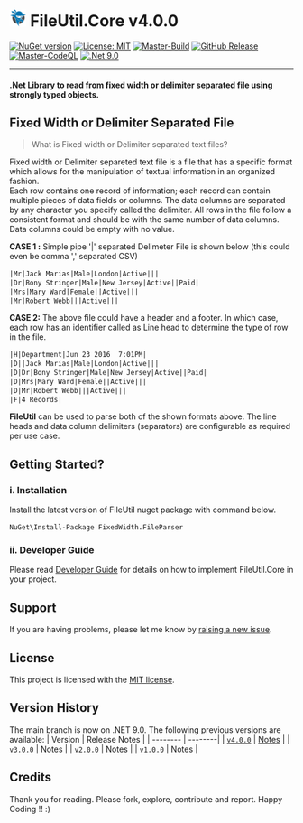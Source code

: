 # <img src="https://github.com/CodeShayk/FileUtil.Core/blob/master/ninja-icon-16.png" alt="ninja" style="width:30px;"/> FileUtil.Core v4.0.0 
[![NuGet version](https://badge.fury.io/nu/FixedWidth.FileParser.svg)](https://badge.fury.io/nu/FixedWidth.FileParser) [![License: MIT](https://img.shields.io/badge/License-MIT-yellow.svg)](https://github.com/CodeShayk/FileUtil.Core/blob/master/LICENSE.md) 
[![Master-Build](https://github.com/CodeShayk/FileUtil.Core/actions/workflows/Master-Build.yml/badge.svg)](https://github.com/CodeShayk/FileUtil.Core/actions/workflows/Master-Build.yml) 
[![GitHub Release](https://img.shields.io/github/v/release/CodeShayk/FileUtil.Core?logo=github&sort=semver)](https://github.com/CodeShayk/FileUtil.Core/releases/latest)
[![Master-CodeQL](https://github.com/CodeShayk/FileUtil.Core/actions/workflows/Master-CodeQL.yml/badge.svg)](https://github.com/CodeShayk/FileUtil.Core/actions/workflows/Master-CodeQL.yml) 
[![.Net 9.0](https://img.shields.io/badge/.Net-9.0-blue)](https://dotnet.microsoft.com/en-us/download/dotnet/9.0)

-------------
#### .Net Library to read from fixed width or delimiter separated file using strongly typed objects.


**Fixed Width or Delimiter Separated File** 
------------------------------------------------------------------------
> What is Fixed width or Delimiter separated text files?

Fixed width or Delimiter separeted text file is a file that has a specific format which allows for the manipulation of textual information in an organized fashion.  
Each row contains one record of information; each record can contain multiple pieces of data fields or columns. The data columns are separated by any character you specify called the delimiter. All rows in the file follow a consistent format and should be with the same number of data columns. Data columns could be empty with no value.

**CASE 1 :** Simple pipe '|' separated Delimeter File is shown below (this could even be comma ',' separated CSV)

    |Mr|Jack Marias|Male|London|Active|||
    |Dr|Bony Stringer|Male|New Jersey|Active||Paid|
    |Mrs|Mary Ward|Female||Active|||
    |Mr|Robert Webb|||Active|||

**CASE 2:** The above file could have a header and a footer. 
In which case, each row has an identifier called as Line head to determine the type of row in the file. 

    |H|Department|Jun 23 2016  7:01PM|
    |D||Jack Marias|Male|London|Active|||
    |D|Dr|Bony Stringer|Male|New Jersey|Active||Paid|
    |D|Mrs|Mary Ward|Female||Active|||
    |D|Mr|Robert Webb|||Active|||
    |F|4 Records|

**FileUtil** can be used to parse both of the shown formats above. The line heads and data column delimiters (separators) are configurable as required per use case.

## Getting Started?

### i. Installation
Install the latest version of FileUtil nuget package with command below. 

```
NuGet\Install-Package FixedWidth.FileParser 
```

### ii. Developer Guide

Please read [Developer Guide](https://github.com/CodeShayk/FileUtil.Core/blob/master/DeveloperGuide.md) for details on how to implement FileUtil.Core in your project.

## Support

If you are having problems, please let me know by [raising a new issue](https://github.com/CodeShayk/FileUtil.Core/issues/new/choose).

## License

This project is licensed with the [MIT license](LICENSE).

## Version History
The main branch is now on .NET 9.0. The following previous versions are available:
| Version  | Release Notes |
| -------- | --------|
| [`v4.0.0`](https://github.com/CodeShayk/FileUtil.Core/tree/v4.0.0) |  [Notes](https://github.com/CodeShayk/FileUtil.Core/releases/tag/v4.0.0) |
| [`v3.0.0`](https://github.com/CodeShayk/FileUtil.Core/tree/v3.0.0) |  [Notes](https://github.com/CodeShayk/FileUtil.Core/releases/tag/v3.0.0) |
| [`v2.0.0`](https://github.com/CodeShayk/FileUtil.Core/tree/v2.0.0) |  [Notes](https://github.com/CodeShayk/FileUtil.Core/releases/tag/v2.0.0) |
| [`v1.0.0`](https://github.com/CodeShayk/FileUtil.Core/tree/v1.0.0) |  [Notes](https://github.com/CodeShayk/FileUtil.Core/releases/tag/v1.0.0) |

## Credits
Thank you for reading. Please fork, explore, contribute and report. Happy Coding !! :)


